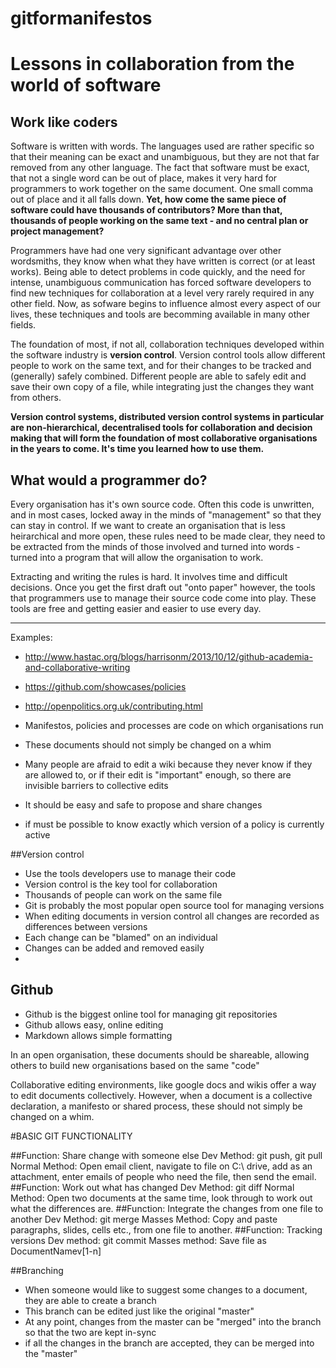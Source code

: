# gitformanifestos


# Lessons in collaboration from the world of software

## Work like coders
Software is written with words. The languages used are rather specific so that their meaning can be exact and unambiguous, but they are not that far removed from any other language. The fact that software must be exact, that not a single word can be out of place, makes it very hard for programmers to work together on the same document. One small comma out of place and it all falls down. __Yet, how come the same piece of software could have thousands of contributors? More than that, thousands of people working on the same text - and no central plan or project management?__

Programmers have had one very significant advantage over other wordsmiths, they know when what they have written is correct (or at least works). Being able to detect problems in code quickly, and the need for intense, unambiguous communication has forced software developers to find new techniques for collaboration at a level very rarely required in any other field. Now, as sofware begins to influence almost every aspect of our lives, these techniques and tools are becomming available in many other fields. 

The foundation of most, if not all, collaboration techniques developed within the software industry is __version control__. Version control tools allow different people to work on the same text, and for their changes to be tracked and (generally) safely combined. Different people are able to safely edit and save their own copy of a file, while integrating just the changes they want from others. 

__Version control systems, distributed version control systems in particular are non-hierarchical, decentralised tools for collaboration and decision making that will form the foundation of most collaborative organisations in the years to come. It's time you learned how to use them.__ 

## What would a programmer do?
Every organisation has it's own source code. Often this code is unwritten, and in most cases, locked away in the minds of "management" so that they can stay in control. If we want to create an organisation that is less heirarchical and more open, these rules need to be made clear, they need to be extracted from the minds of those involved and turned into words - turned into a program that will allow the organisation to work. 

Extracting and writing the rules is hard. It involves time and difficult decisions. Once you get the first draft out "onto paper" however, the tools that programmers use to manage their source code come into play. These tools are free and getting easier and easier to use every day. 


---------------------------------


Examples: 
* http://www.hastac.org/blogs/harrisonm/2013/10/12/github-academia-and-collaborative-writing
* https://github.com/showcases/policies
* http://openpolitics.org.uk/contributing.html


* Manifestos, policies and processes are code on which organisations run
* These documents should not simply be changed on a whim
* Many people are afraid to edit a wiki because they never know if they are allowed to, or if their edit is "important" enough, so there are invisible barriers to collective edits
* It should be easy and safe to propose and share changes
* if must be possible to know exactly which version of a policy is currently active 


##Version control
* Use the tools developers use to manage their code
* Version control is the key tool for collaboration
* Thousands of people can work on the same file
* Git is probably the most popular open source tool for managing versions
* When editing documents in version control all changes are recorded as differences between versions
* Each change can be "blamed" on an individual
* Changes can be added and removed easily
* 


## Github
* Github is the biggest online tool for managing git repositories
* Github allows easy, online editing 
* Markdown allows simple formatting



In an open organisation, these documents should be shareable, allowing others to build new organisations based on the same "code"


Collaborative editing environments, like google docs and wikis offer a way to edit documents collectively. However, when a document is a collective declaration, a manifesto or shared process, these should not simply be changed on a whim. 






#BASIC GIT FUNCTIONALITY

##Function: Share change with someone else
Dev Method: git push, git pull
Normal Method: Open email client, navigate to file on C:\ drive, add as an attachment, enter emails of people who need the file, then send the email.
##Function: Work out what has changed
Dev Method: git diff
Normal Method: Open two documents at the same time, look through to work out what the differences are.
##Function: Integrate the changes from one file to another
Dev Method: git merge
Masses Method: Copy and paste paragraphs, slides, cells etc., from one file to another.
##Function: Tracking versions
Dev method: git commit
Masses method: Save file as DocumentNamev[1-n]


##Branching
* When someone would like to suggest some changes to a document, they are able to create a branch 
* This branch can be edited just like the original "master"
* At any point, changes from the master can be "merged" into the branch so that the two are kept in-sync
* if all the changes in the branch are accepted, they can be merged into the "master"
